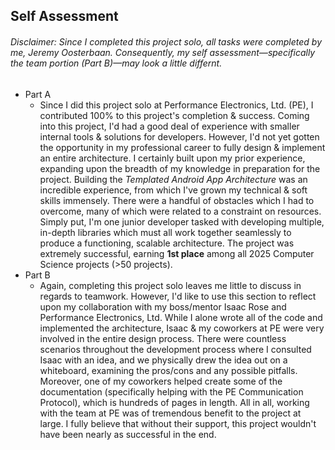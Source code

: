 ## Self Assessment
###### Disclaimer: Since I completed this project solo, all tasks were completed by me, Jeremy Oosterbaan. Consequently, my self assessment—specifically the team portion (Part B)—may look a little differnt.
- Part A
  - Since I did this project solo at Performance Electronics, Ltd. (PE), I contributed 100% to this project's completion & success. Coming into this project, I'd had a good deal of experience with smaller internal tools & solutions for developers. However, I'd not yet gotten the opportunity in my professional career to fully design & implement an entire architecture. I certainly built upon my prior experience, expanding upon the breadth of my knowledge in preparation for the project. Building the *Templated Android App Architecture* was an incredible experience, from which I've grown my technical & soft skills immensely. There were a handful of obstacles which I had to overcome, many of which were related to a constraint on resources. Simply put, I'm one junior developer tasked with developing multiple, in-depth libraries which must all work together seamlessly to produce a functioning, scalable architecture. The project was extremely successful, earning **1st place** among all 2025 Computer Science projects (>50 projects).
- Part B
  - Again, completing this project solo leaves me little to discuss in regards to teamwork. However, I'd like to use this section to reflect upon my collaboration with my boss/mentor Isaac Rose and Performance Electronics, Ltd. While I alone wrote all of the code and implemented the architecture, Isaac & my coworkers at PE were very involved in the entire design process. There were countless scenarios throughout the development process where I consulted Isaac with an idea, and we physically drew the idea out on a whiteboard, examining the pros/cons and any possible pitfalls. Moreover, one of my coworkers helped create some of the documentation (specifically helping with the PE Communication Protocol), which is hundreds of pages in length. All in all, working with the team at PE was of tremendous benefit to the project at large. I fully believe that without their support, this project wouldn't have been nearly as successful in the end.